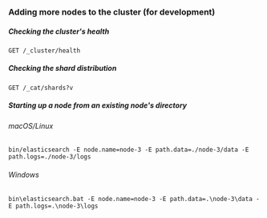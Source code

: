 ### Adding more nodes to the cluster (for development)

##### Checking the cluster's health

```
GET /_cluster/health
```

##### Checking the shard distribution

```
GET /_cat/shards?v
```

##### Starting up a node from an existing node's directory

###### macOS/Linux

```
bin/elasticsearch -E node.name=node-3 -E path.data=./node-3/data -E path.logs=./node-3/logs
```

###### Windows

```
bin\elasticsearch.bat -E node.name=node-3 -E path.data=.\node-3\data -E path.logs=.\node-3\logs
```
